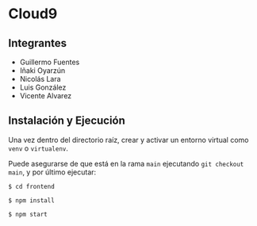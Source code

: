 # Cloud9

## Integrantes
<ul>
  <li>Guillermo Fuentes</li>
  <li>Iñaki Oyarzún</li>
  <li>Nicolás Lara</li>
  <li>Luis González</li>
  <li>Vicente Alvarez</li>
</ul>

## Instalación y Ejecución

Una vez dentro del directorio raíz, crear y activar un entorno virtual como `venv` o `virtualenv`.

Puede asegurarse de que está en la rama `main` ejecutando `git checkout main`, y por último ejecutar:

`$ cd frontend`

`$ npm install`

`$ npm start`